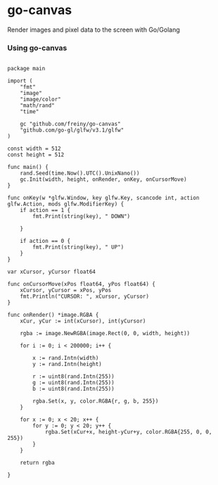 # go-canvas
Render images and pixel data to the screen with Go/Golang

### Using go-canvas

<pre><code>
package main

import (
	"fmt"
	"image"
	"image/color"
	"math/rand"
	"time"

	gc "github.com/freiny/go-canvas"
	"github.com/go-gl/glfw/v3.1/glfw"
)

const width = 512
const height = 512

func main() {
	rand.Seed(time.Now().UTC().UnixNano())
	gc.Init(width, height, onRender, onKey, onCursorMove)
}

func onKey(w *glfw.Window, key glfw.Key, scancode int, action glfw.Action, mods glfw.ModifierKey) {
	if action == 1 {
		fmt.Print(string(key), " DOWN")

	}

	if action == 0 {
		fmt.Print(string(key), " UP")
	}
}

var xCursor, yCursor float64

func onCursorMove(xPos float64, yPos float64) {
	xCursor, yCursor = xPos, yPos
	fmt.Println("CURSOR: ", xCursor, yCursor)
}

func onRender() *image.RGBA {
	xCur, yCur := int(xCursor), int(yCursor)

	rgba := image.NewRGBA(image.Rect(0, 0, width, height))

	for i := 0; i < 200000; i++ {

		x := rand.Intn(width)
		y := rand.Intn(height)

		r := uint8(rand.Intn(255))
		g := uint8(rand.Intn(255))
		b := uint8(rand.Intn(255))

		rgba.Set(x, y, color.RGBA{r, g, b, 255})
	}

	for x := 0; x < 20; x++ {
		for y := 0; y < 20; y++ {
			rgba.Set(xCur+x, height-yCur+y, color.RGBA{255, 0, 0, 255})
		}
	}

	return rgba

}
</code></pre>
